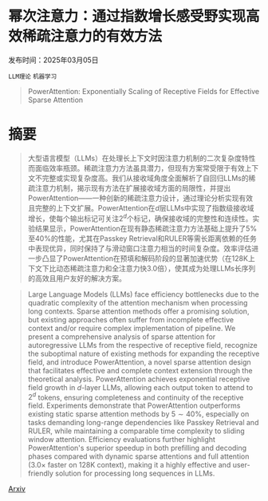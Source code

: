 # 幂次注意力：通过指数增长感受野实现高效稀疏注意力的有效方法

发布时间：2025年03月05日

`LLM理论` `机器学习`

> PowerAttention: Exponentially Scaling of Receptive Fields for Effective Sparse Attention

# 摘要

> 大型语言模型（LLMs）在处理长上下文时因注意力机制的二次复杂度特性而面临效率瓶颈。稀疏注意力方法虽具潜力，但现有方案常受限于有效上下文不完整或实现复杂度高。我们从接收域角度全面解析了自回归LLMs的稀疏注意力机制，揭示现有方法在扩展接收域方面的局限性，并提出PowerAttention——一种创新的稀疏注意力设计，通过理论分析实现有效且完整的上下文扩展。PowerAttention在$d$层LLMs中实现了指数级接收域增长，使每个输出标记可关注$2^d$个标记，确保接收域的完整性和连续性。实验结果显示，PowerAttention在现有静态稀疏注意力方法基础上提升了5%至40%的性能，尤其在Passkey Retrieval和RULER等需长距离依赖的任务中表现优异，同时保持了与滑动窗口注意力相当的时间复杂度。效率评估进一步凸显了PowerAttention在预填和解码阶段的显著加速优势（在128K上下文下比动态稀疏注意力和全注意力快3.0倍），使其成为处理LLMs长序列的高效且用户友好的解决方案。


> Large Language Models (LLMs) face efficiency bottlenecks due to the quadratic complexity of the attention mechanism when processing long contexts. Sparse attention methods offer a promising solution, but existing approaches often suffer from incomplete effective context and/or require complex implementation of pipeline. We present a comprehensive analysis of sparse attention for autoregressive LLMs from the respective of receptive field, recognize the suboptimal nature of existing methods for expanding the receptive field, and introduce PowerAttention, a novel sparse attention design that facilitates effective and complete context extension through the theoretical analysis. PowerAttention achieves exponential receptive field growth in $d$-layer LLMs, allowing each output token to attend to $2^d$ tokens, ensuring completeness and continuity of the receptive field. Experiments demonstrate that PowerAttention outperforms existing static sparse attention methods by $5\sim 40\%$, especially on tasks demanding long-range dependencies like Passkey Retrieval and RULER, while maintaining a comparable time complexity to sliding window attention. Efficiency evaluations further highlight PowerAttention's superior speedup in both prefilling and decoding phases compared with dynamic sparse attentions and full attention ($3.0\times$ faster on 128K context), making it a highly effective and user-friendly solution for processing long sequences in LLMs.

[Arxiv](https://arxiv.org/abs/2503.03588)